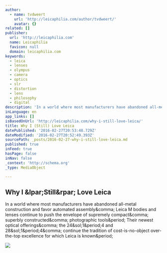 ```yaml
---
author:
  - name: tvdweert
    url: 'http://leicaphilia.com/author/tvdweert/'
    avatar: {}
related: []
publisher:
  url: 'http://leicaphilia.com'
  name: Leicaphilia
  favicon: null
  domain: leicaphilia.com
keywords:
  - leica
  - lenses
  - olympus
  - camera
  - optics
  - slr
  - distortion
  - lens
  - philosophy
  - digital
description: 'In a world where most manufacturers have abandoned all-metal construction and favor automated assembly, Leica M bodies and lenses continue to push the envelope of supremely compact, superbly constructed, photographic tools. Their newest optical offerings, the 24/1.4 and 28/1.4, continue the tradition of cost-is-no-object over-the-top excellence for which Leica is known.'
inLanguage: en
app_links: []
isBasedOnUrl: 'http://leicaphilia.com/why-i-still-love-leica/'
title: Why I (Still) Love Leica
datePublished: '2016-02-27T20:53:48.729Z'
dateModified: '2016-02-27T20:52:49.393Z'
sourcePath: _posts/2016-02-27-why-i-still-love-leica.md
published: true
inFeed: true
hasPage: false
inNav: false
_context: 'http://schema.org'
_type: MediaObject

---
```

<article style=""><h1>Why I &amp;lpar;Still&amp;rpar; Love Leica</h1><p>In a world where most manufacturers have abandoned all-metal construction and favor automated assembly&amp;comma; Leica M bodies and lenses continue to push the envelope of supremely compact&amp;comma; superbly constructed&amp;comma; photographic tools&amp;period; Their newest optical offerings&amp;comma; the 24&amp;sol;1&amp;period;4 and 28&amp;sol;1&amp;period;4&amp;comma; continue the tradition of cost-is-no-object over-the-top excellence for which Leica is known&amp;period;</p><img src="http://leicaphilia.com/wp-content/uploads/2015/08/leica-m-a-2.jpg" /></article>